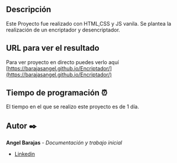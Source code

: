 ## Descripción
Este Proyecto fue realizado con HTML,CSS y JS vanila.
Se plantea la realización de un encriptador y desencriptador.

## URL para ver el resultado
Para ver proyecto en directo puedes verlo aquí [https://barajasangel.github.io/Encriptador/](https://barajasangel.github.io/Encriptador/)

## Tiempo de programación ⏰
El tiempo en el que se realizo este proyecto es de 1 día.

## Autor ✒️
**Angel Barajas** - *Documentación y trabajo inicial*
* [Linkedin](https://www.linkedin.com/in/luis-angel-barajas-arroyo-616345211/)

